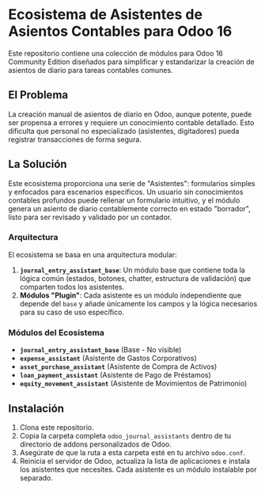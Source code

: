 # Ecosistema de Asistentes de Asientos Contables para Odoo 16

Este repositorio contiene una colección de módulos para Odoo 16 Community Edition diseñados para simplificar y estandarizar la creación de asientos de diario para tareas contables comunes.

## El Problema

La creación manual de asientos de diario en Odoo, aunque potente, puede ser propensa a errores y requiere un conocimiento contable detallado. Esto dificulta que personal no especializado (asistentes, digitadores) pueda registrar transacciones de forma segura.

## La Solución

Este ecosistema proporciona una serie de "Asistentes": formularios simples y enfocados para escenarios específicos. Un usuario sin conocimientos contables profundos puede rellenar un formulario intuitivo, y el módulo genera un asiento de diario contablemente correcto en estado "borrador", listo para ser revisado y validado por un contador.

### Arquitectura

El ecosistema se basa en una arquitectura modular:

1. **`journal_entry_assistant_base`**: Un módulo base que contiene toda la lógica común (estados, botones, chatter, estructura de validación) que comparten todos los asistentes.
2. **Módulos "Plugin"**: Cada asistente es un módulo independiente que depende del `base` y añade únicamente los campos y la lógica necesarios para su caso de uso específico.

### Módulos del Ecosistema

* **`journal_entry_assistant_base`** (Base - No visible)
* **`expense_assistant`** (Asistente de Gastos Corporativos)
* **`asset_purchase_assistant`** (Asistente de Compra de Activos)
* **`loan_payment_assistant`** (Asistente de Pago de Préstamos)
* **`equity_movement_assistant`** (Asistente de Movimientos de Patrimonio)

## Instalación

1. Clona este repositorio.
2. Copia la carpeta completa `odoo_journal_assistants` dentro de tu directorio de addons personalizados de Odoo.
3. Asegúrate de que la ruta a esta carpeta esté en tu archivo `odoo.conf`.
4. Reinicia el servidor de Odoo, actualiza la lista de aplicaciones e instala los asistentes que necesites. Cada asistente es un módulo instalable por separado.
